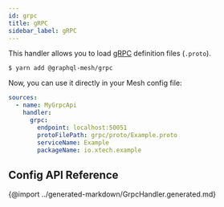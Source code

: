 ```yaml
---
id: grpc
title: gRPC
sidebar_label: gRPC
---
```


This handler allows you to load [gRPC](https://grpc.io/) definition files (`.proto`).

```
$ yarn add @graphql-mesh/grpc
```

Now, you can use it directly in your Mesh config file:

```yml
sources:
  - name: MyGrpcApi
    handler:
      grpc:
        endpoint: localhost:50051
        protoFilePath: grpc/proto/Example.proto
        serviceName: Example
        packageName: io.xtech.example
```

## Config API Reference

{@import ../generated-markdown/GrpcHandler.generated.md}

